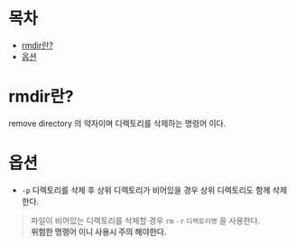 # 목차
- [rmdir란?](#rmdir란?)
- [옵션](#옵션)

# rmdir란?
remove directory 의 약자이며 디렉토리를 삭제하는 명령어 이다.

# 옵션
- `-p` 디렉토리를 삭제 후 상위 디렉토리가 비어있을 경우 상위 디렉토리도 함께 삭제 한다.
> 파일이 비어있는 디렉토리를 삭제할 경우 `rm` `-r` `디렉토리명` 을 사용한다.   
> **위험한 명령어 이니 사용시 주의 해야한다.**
